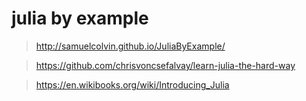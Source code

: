 julia by example
===

> http://samuelcolvin.github.io/JuliaByExample/

> https://github.com/chrisvoncsefalvay/learn-julia-the-hard-way

> https://en.wikibooks.org/wiki/Introducing_Julia  
